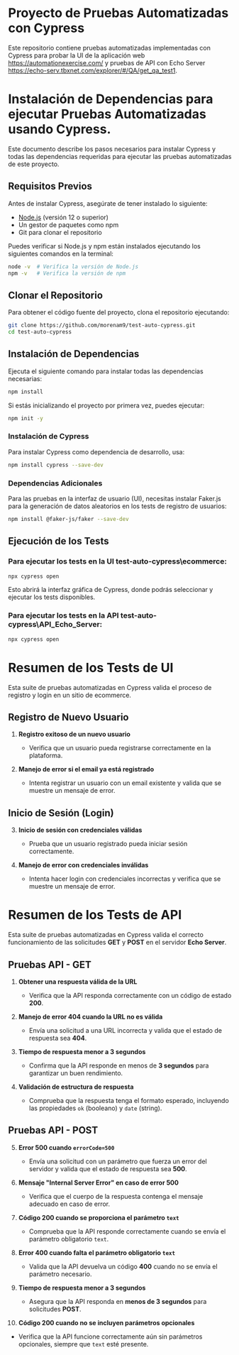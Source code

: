 # Proyecto de Pruebas Automatizadas con Cypress

Este repositorio contiene pruebas automatizadas implementadas con Cypress para probar la UI de la aplicación web https://automationexercise.com/ y pruebas de API con Echo Server https://echo-serv.tbxnet.com/explorer/#/QA/get_qa_test1.

# Instalación de Dependencias para ejecutar Pruebas Automatizadas usando Cypress.

Este documento describe los pasos necesarios para instalar Cypress y todas las dependencias requeridas para ejecutar las pruebas automatizadas de este proyecto.

## Requisitos Previos

Antes de instalar Cypress, asegúrate de tener instalado lo siguiente:

- [Node.js](https://nodejs.org/) (versión 12 o superior)
- Un gestor de paquetes como npm
- Git para clonar el repositorio

Puedes verificar si Node.js y npm están instalados ejecutando los siguientes comandos en la terminal:

```sh
node -v  # Verifica la versión de Node.js
npm -v   # Verifica la versión de npm
```

## Clonar el Repositorio

Para obtener el código fuente del proyecto, clona el repositorio ejecutando:

```bash
git clone https://github.com/morenam9/test-auto-cypress.git
cd test-auto-cypress
```

## Instalación de Dependencias

Ejecuta el siguiente comando para instalar todas las dependencias necesarias:

```sh
npm install
```

Si estás inicializando el proyecto por primera vez, puedes ejecutar:

```sh
npm init -y
```

### Instalación de Cypress

Para instalar Cypress como dependencia de desarrollo, usa:

```sh
npm install cypress --save-dev
```


### Dependencias Adicionales

Para las pruebas en la interfaz de usuario (UI), necesitas instalar Faker.js para la generación de datos aleatorios en los tests de registro de usuarios:

```sh
npm install @faker-js/faker --save-dev
```

## Ejecución de los Tests

### Para ejecutar los tests en la UI test-auto-cypress\ecommerce:

```bash
npx cypress open
```

Esto abrirá la interfaz gráfica de Cypress, donde podrás seleccionar y ejecutar los tests disponibles.

### Para ejecutar los tests en la API test-auto-cypress\API_Echo_Server:

```bash
npx cypress open
```


# Resumen de los Tests de UI  

Esta suite de pruebas automatizadas en Cypress valida el proceso de registro y login en un sitio de ecommerce.  

## Registro de Nuevo Usuario  

1. **Registro exitoso de un nuevo usuario**  
   - Verifica que un usuario pueda registrarse correctamente en la plataforma.  

2. **Manejo de error si el email ya está registrado**  
   - Intenta registrar un usuario con un email existente y valida que se muestre un mensaje de error.  

## Inicio de Sesión (Login)  

3. **Inicio de sesión con credenciales válidas**  
   - Prueba que un usuario registrado pueda iniciar sesión correctamente.  

4. **Manejo de error con credenciales inválidas**  
   - Intenta hacer login con credenciales incorrectas y verifica que se muestre un mensaje de error.  

# Resumen de los Tests de API  

Esta suite de pruebas automatizadas en Cypress valida el correcto funcionamiento de las solicitudes **GET** y **POST** en el servidor **Echo Server**.  

## Pruebas API - **GET**  

1. **Obtener una respuesta válida de la URL**  
   - Verifica que la API responda correctamente con un código de estado **200**.  

2. **Manejo de error 404 cuando la URL no es válida**  
   - Envía una solicitud a una URL incorrecta y valida que el estado de respuesta sea **404**.  

3. **Tiempo de respuesta menor a 3 segundos**  
   - Confirma que la API responde en menos de **3 segundos** para garantizar un buen rendimiento.  

4. **Validación de estructura de respuesta**  
   - Comprueba que la respuesta tenga el formato esperado, incluyendo las propiedades `ok` (booleano) y `date` (string).  

##  Pruebas API - **POST**  

5. **Error 500 cuando `errorCode=500`**  
   - Envía una solicitud con un parámetro que fuerza un error del servidor y valida que el estado de respuesta sea **500**.  

6. **Mensaje "Internal Server Error" en caso de error 500**  
   - Verifica que el cuerpo de la respuesta contenga el mensaje adecuado en caso de error.  

7. **Código 200 cuando se proporciona el parámetro `text`**  
   - Comprueba que la API responde correctamente cuando se envía el parámetro obligatorio `text`.  

8. **Error 400 cuando falta el parámetro obligatorio `text`**  
   - Valida que la API devuelva un código **400** cuando no se envía el parámetro necesario.  

9. **Tiempo de respuesta menor a 3 segundos**  
   - Asegura que la API responda en **menos de 3 segundos** para solicitudes **POST**.  

10. **Código 200 cuando no se incluyen parámetros opcionales**  
   - Verifica que la API funcione correctamente aún sin parámetros opcionales, siempre que `text` esté presente.  


